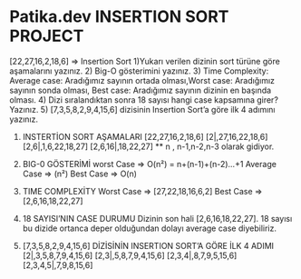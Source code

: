 # Patika.dev INSERTION SORT PROJECT


[22,27,16,2,18,6] => Insertion Sort
1)Yukarı verilen dizinin sort türüne göre aşamalarını yazınız.
2) Big-O gösterimini yazınız.
3) Time Complexity: Average case: Aradığımız sayının ortada olması,Worst case: Aradığımız sayının sonda olması, Best case: Aradığımız sayının dizinin en başında olması.
4) Dizi sıralandıktan sonra 18 sayısı hangi case kapsamına girer? Yazınız.
5) [7,3,5,8,2,9,4,15,6] dizisinin Insertion Sort’a göre ilk 4 adımını yazınız.

1) INSTERTİON SORT AŞAMALARI
[22,27,16,2,18,6]
[2|,27,16,22,18,6]
[2,6|,1,6,22,18,27]
[2,6,16|,18,22,27]
** n , n-1,n-2,n-3 olarak gidiyor.

2) BIG-0 GÖSTERİMİ
worst Case => O(n²) = n+(n-1)+(n-2)…+1
Average Case => (n²)
Best Case => O(n)

3) TIME COMPLEXİTY
Worst Case => [27,22,18,16,6,2]
Best Case => [2,6,16,18,22,27]

4) 18 SAYISI’NIN CASE DURUMU
Dizinin son hali [2,6,16,18,22,27]. 18 sayısı bu dizide ortanca deper olduğundan dolayı average case diyebiliriz.

5) [7,3,5,8,2,9,4,15,6] DİZİSİNİN INSERTION SORT’A GÖRE İLK 4 ADIMI
[2|,3,5,8,7,9,4,15,6]
[2,3|,5,8,7,9,4,15,6]
[2,3,4|,8,7,9,5,15,6]
[2,3,4,5|,7,9,8,15,6]
